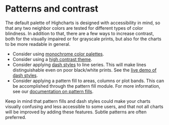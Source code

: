 Patterns and contrast
===

The default palette of Highcharts is designed with accessibility in mind, so that any two neighbor colors are tested for different types of color blindness. In addition to that, there are a few ways to increase contrast, both for the visually impaired or for grayscale prints, but also for the charts to be more readable in general.

*   Consider using [monochrome color palettes](https://www.highcharts.com/demo/pie-monochrome).
*   Consider using a [high contrast theme](https://www.highcharts.com/docs/chart-design-and-style/themes).
*   Consider applying [dash styles](https://api.highcharts.com/highcharts/plotOptions.line.dashStyle) to line series. This will make lines distinguishable even on poor black/white prints. See the [live demo of dash styles](https://jsfiddle.net/gh/get/library/pure/highcharts/highcharts/tree/main/samples/highcharts/plotoptions/series-dashstyle/).
*   Consider applying a pattern fill to areas, columns or plot bands. This can be accomplished through the pattern fill module. For more information, see our [documentation on pattern fills](https://www.highcharts.com/docs/chart-design-and-style/pattern-fills).

Keep in mind that pattern fills and dash styles could make your charts visually confusing and less accessible to some users, and that not all charts will be improved by adding these features. Subtle patterns are often preferred.
